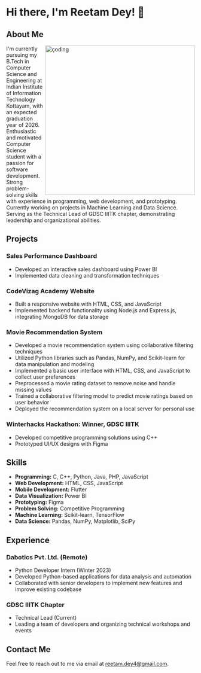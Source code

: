 # Hi there, I'm Reetam Dey! 👋

## About Me
<img  align="right" alt="çoding" width="400" src="https://camo.githubusercontent.com/7de37139d0b4c1ce40865e799b446c0e963a3dd8fb68d239707237c40604fa3d/68747470733a2f2f63646e2e6472696262626c652e636f6d2f75736572732f3733303730332f73637265656e73686f74732f363538313234332f6176656e746f2e676966">

I'm currently pursuing my B.Tech in Computer Science and Engineering at Indian Institute of Information Technology Kottayam, with an expected graduation year of 2026.
Enthusiastic and motivated Computer Science student with a passion for software development.
Strong problem-solving skills with experience in programming, web development, and prototyping.
Currently working on projects in Machine Learning and Data Science. Serving as the Technical Lead
of GDSC IIITK chapter, demonstrating leadership and organizational abilities.

## Projects


### Sales Performance Dashboard
- Developed an interactive sales dashboard using Power BI
- Implemented data cleaning and transformation techniques

### CodeVizag Academy Website
- Built a responsive website with HTML, CSS, and JavaScript
- Implemented backend functionality using Node.js and Express.js, integrating MongoDB for data storage

### Movie Recommendation System
- Developed a movie recommendation system using collaborative filtering techniques
- Utilized Python libraries such as Pandas, NumPy, and Scikit-learn for data manipulation and modeling
- Implemented a basic user interface with HTML, CSS, and JavaScript to collect user preferences
- Preprocessed a movie rating dataset to remove noise and handle missing values
- Trained a collaborative filtering model to predict movie ratings based on user behavior
- Deployed the recommendation system on a local server for personal use

### Winterhacks Hackathon: Winner, GDSC IIITK
- Developed competitive programming solutions using C++
- Prototyped UI/UX designs with Figma

## Skills

- **Programming:** C, C++, Python, Java, PHP, JavaScript
- **Web Development:** HTML, CSS, JavaScript
- **Mobile Development:** Flutter
- **Data Visualization:** Power BI
- **Prototyping:** Figma
- **Problem Solving:** Competitive Programming
- **Machine Learning:** Scikit-learn, TensorFlow
- **Data Science:** Pandas, NumPy, Matplotlib, SciPy

## Experience

### Dabotics Pvt. Ltd. (Remote)
- Python Developer Intern (Winter 2023)
- Developed Python-based applications for data analysis and automation
- Collaborated with senior developers to implement new features and improve existing codebase

### GDSC IIITK Chapter
- Technical Lead (Current)
- Leading a team of developers and organizing technical workshops and events

## Contact Me

Feel free to reach out to me via email at [reetam.dey4@gmail.com](mailto:reetam.dey4@gmail.com).

